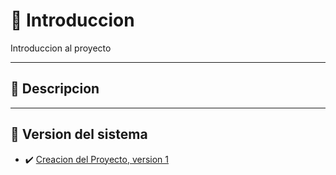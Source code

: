 # 👤 Introduccion 

Introduccion al proyecto

---

## 🐒 Descripcion

---

## 👮 Version del sistema

- ✔️ [Creacion del Proyecto, version 1](Version1.md)